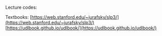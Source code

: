 Lecture codes:



Textbooks:
[https://web.stanford.edu/~jurafsky/slp3/](https://web.stanford.edu/~jurafsky/slp3/)
[https://udlbook.github.io/udlbook/](https://udlbook.github.io/udlbook/)
